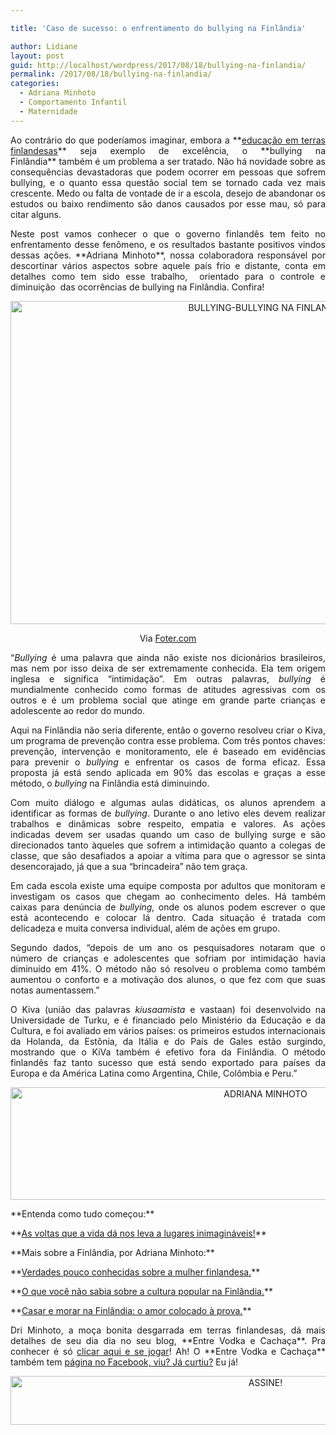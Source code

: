 ```yaml
---

title: 'Caso de sucesso: o enfrentamento do bullying na Finlândia'

author: Lidiane
layout: post
guid: http://localhost/wordpress/2017/08/18/bullying-na-finlandia/
permalink: /2017/08/18/bullying-na-finlandia/
categories:
  - Adriana Minhoto
  - Comportamento Infantil
  - Maternidade
---
```

<p align="justify">
  Ao contrário do que poderíamos imaginar, embora a **<a href="http://www.trololodemulher.com.br/2014/11/14/educacao-na-finlandia/" target="_blank">educação em terras finlandesas</a>** seja exemplo de excelência, o **bullying na Finlândia** também é um problema a ser tratado. Não há novidade sobre as consequências devastadoras que podem ocorrer em pessoas que sofrem bullying, e o quanto essa questão social tem se tornado cada vez mais crescente. Medo ou falta de vontade de ir a escola, desejo de abandonar os estudos ou baixo rendimento são danos causados por esse mau, só para citar alguns.
</p>

<p align="justify">
  Neste post vamos conhecer o que o governo finlandês tem feito no enfrentamento desse fenômeno, e os resultados bastante positivos vindos dessas ações. **Adriana Minhoto**, nossa colaboradora responsável por descortinar vários aspectos sobre aquele país frio e distante, conta em detalhes como tem sido esse trabalho,  orientado para o controle e diminuição  das ocorrências de bullying na Finlândia. Confira!
</p>

<p align="center">
  <img class="alignnone size-full wp-image-14003" src="http://www.trololodemulher.com.br/blog/wp-content/uploads/2017/08/BULLYING-BULLYING-NA-FINLANDIA.jpg" alt="BULLYING-BULLYING NA FINLANDIA" width="800" height="517" />
</p>

<p align="center">
  Via <a href="http://foter.com/re/0a5d53" target="_blank">Foter.com</a>
</p>

<p align="justify">
  “<i>Bullying</i> é uma palavra que ainda não existe nos dicionários brasileiros, mas nem por isso deixa de ser extremamente conhecida. Ela tem origem inglesa e significa “intimidação”. Em outras palavras, <i>bullying</i> é mundialmente conhecido como formas de atitudes agressivas com os outros e é um problema social que atinge em grande parte crianças e adolescente ao redor do mundo.
</p>

<p align="justify">
  Aqui na Finlândia não seria diferente, então o governo resolveu criar o Kiva, um programa de prevenção contra esse problema. Com três pontos chaves: prevenção, intervenção e monitoramento, ele é baseado em evidências para prevenir o <i>bullying</i> e enfrentar os casos de forma eficaz. Essa proposta já está sendo aplicada em 90% das escolas e graças a esse método, o <i>bullying</i> na Finlândia está diminuindo.
</p>

<p align="justify">
  Com muito diálogo e algumas aulas didáticas, os alunos aprendem a identificar as formas de <i>bullying</i>. Durante o ano letivo eles devem realizar trabalhos e dinâmicas sobre respeito, empatia e valores. As ações indicadas devem ser usadas quando um caso de bullying surge e são direcionados tanto àqueles que sofrem a intimidação quanto a colegas de classe, que são desafiados a apoiar a vítima para que o agressor se sinta desencorajado, já que a sua “brincadeira” não tem graça.
</p>

<p align="justify">
  Em cada escola existe uma equipe composta por adultos que monitoram e investigam os casos que chegam ao conhecimento deles. Há também caixas para denúncia de <i>bullying, </i>onde os alunos podem escrever o que está acontecendo e colocar lá dentro. Cada situação é tratada com delicadeza e muita conversa individual, além de ações em grupo.
</p>

<p align="justify">
  Segundo dados, “depois de um ano os pesquisadores notaram que o número de crianças e adolescentes que sofriam por intimidação havia diminuído em 41%. O método não só resolveu o problema como também aumentou o conforto e a motivação dos alunos, o que fez com que suas notas aumentassem.”
</p>

<p align="justify">
  O Kiva (união das palavras <i>kiusaamista</i> e vastaan) foi desenvolvido na Universidade de Turku, e é financiado pelo Ministério da Educação e da Cultura, e foi avaliado em vários países: os primeiros estudos internacionais da Holanda, da Estônia, da Itália e do País de Gales estão surgindo, mostrando que o KiVa também é efetivo fora da Finlândia. O método finlandês faz tanto sucesso que está sendo exportado para países da Europa e da América Latina como Argentina, Chile, Colômbia e Peru.”
</p>

<p align="center">
  <img class="alignnone size-full wp-image-11365" src="http://www.trololodemulher.com.br/blog/wp-content/uploads/2015/08/ADRIANA-MINHOTO.jpg" alt="ADRIANA MINHOTO" width="800" height="180" />
</p>

<p align="justify">
  **Entenda como tudo começou:**
</p>

<p align="justify">
  **<a href="http://www.trololodemulher.com.br/2014/09/08/vida-lugares/">As voltas que a vida dá nos leva a lugares inimagináveis!</a>**
</p>

<p align="justify">
  **Mais sobre a Finlândia, por Adriana Minhoto:**
</p>

<p align="justify">
  **<a href="http://www.trololodemulher.com.br/2016/08/09/mulher-finlandesa/" target="_blank">Verdades pouco conhecidas sobre a mulher finlandesa.</a>**
</p>

<p align="justify">
  **<a href="http://www.trololodemulher.com.br/2016/05/31/finlandia-3/" target="_blank">O que você não sabia sobre a cultura popular na Finlândia.</a>**
</p>

<p align="justify">
  **<a href="http://www.trololodemulher.com.br/2016/04/15/morar-na-finlandia-2/" target="_blank">Casar e morar na Finlândia: o amor colocado à prova.</a>**
</p>

<p align="justify">
  Dri Minhoto, a moça bonita desgarrada em terras finlandesas, dá mais detalhes de seu dia dia no seu blog, **Entre Vodka e Cachaça**. Pra conhecer é só <a href="http://entrevodkaecachaca.blogspot.fi/" target="_blank">clicar aqui e se jogar</a>! Ah! O **Entre Vodka e Cachaça** também tem <a href="https://www.facebook.com/entrevodkaecachaca/timeline" target="_blank">página no Facebook, viu? Já curtiu?</a> Eu já!
</p>

<p align="center">
  <a href="http://feedburner.google.com/fb/a/mailverify?uri=blogbichafemea&loc=pt_BR" target="_blank"><img class="alignnone size-full wp-image-10439" src="http://www.trololodemulher.com.br/blog/wp-content/uploads/2014/09/ASSINE.png" alt="ASSINE!" width="800" height="78" /></a>
</p>

<p align="justify">